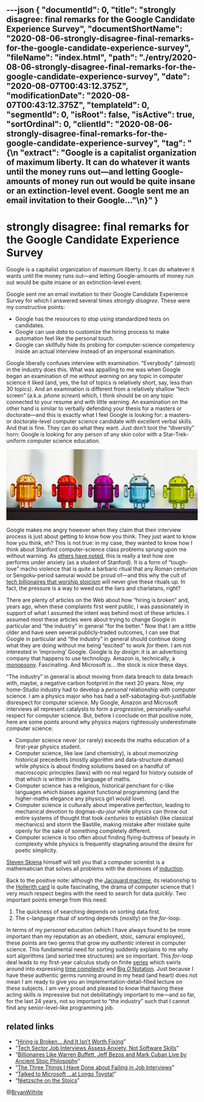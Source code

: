 ---json
{
  "documentId": 0,
  "title": "strongly disagree: final remarks for the Google Candidate Experience Survey",
  "documentShortName": "2020-08-06-strongly-disagree-final-remarks-for-the-google-candidate-experience-survey",
  "fileName": "index.html",
  "path": "./entry/2020-08-06-strongly-disagree-final-remarks-for-the-google-candidate-experience-survey",
  "date": "2020-08-07T00:43:12.375Z",
  "modificationDate": "2020-08-07T00:43:12.375Z",
  "templateId": 0,
  "segmentId": 0,
  "isRoot": false,
  "isActive": true,
  "sortOrdinal": 0,
  "clientId": "2020-08-06-strongly-disagree-final-remarks-for-the-google-candidate-experience-survey",
  "tag": "{\n  \"extract\": \"Google is a capitalist organization of maximum liberty. It can do whatever it wants until the money runs out—and letting Google-amounts of money run out would be quite insane or an extinction-level event. Google sent me an email invitation to their Google…\"\n}"
}
---

# strongly disagree: final remarks for the Google Candidate Experience Survey

Google is a capitalist organization of maximum liberty. It can do whatever it wants until the money runs out—and letting Google-amounts of money run out would be quite insane or an extinction-level event.

Google sent me an email invitation to their Google Candidate Experience Survey for which I answered several times _strongly disagree_. These were my constructive points:

- Google has the resources to stop using standardized tests on candidates.
- Google can use _data_ to customize the hiring process to make automation feel like the personal touch.
- Google can skillfully hide its probing for computer-science competency inside an actual interview instead of an impersonal examination.

Google liberally confuses interview with examination. “Everybody” (almost) in the industry does this. What was appalling to me was when Google began an examination of me _without warning_ on any topic in computer science it liked (and, yes, the list of topics is relatively short, say, less than 30 topics). And an examination is different from a relatively shallow “tech screen” (a.k.a. _phone screen_) which, I think should be on any topic connected to your resume and with little warning. An examination on the other hand is similar to verbally defending your thesis for a masters or doctorate—and this is exactly what I feel Google is looking for: a masters- or doctorate-level computer science candidate with excellent verbal skills. And that is fine. They can do what they want. Just don’t toot the “diversity” horn: Google is looking for any person of any skin color with a Star-Trek-uniform computer science education.

![Google Candidate Experience survey conclusion](../presentation/image/day-path-2020-08-06-20-14-34.png)

Google makes me angry however when they claim that their interview process is just about getting to know how you think. They just want to know how you think, eh? This is not true: in my case, they wanted to know how I think about Stanford computer-science class problems sprung upon me without warning. As [others have noted](https://news.ncsu.edu/2020/07/tech-job-interviews-anxiety/), this is really a test how one performs under anxiety (as a student of Stanford). It is a form of “tough-love” macho violence that is quite a barbaric ritual that any Roman centurion or Sengoku-period samurai would be proud of—and this why the cult of [tech billionaires that worship stoicism](https://www.entrepreneur.com/article/325577) will never give these rituals up. In fact, the pressure is a way to weed out the liars and charlatans, right?

There are plenty of articles on the Web about how “hiring is broken” and, years ago, when these complaints first went public, I was passionately in support of what I assumed the intent was behind most of these articles. I assumed most these articles were about trying to change Google in particular and “the industry” in general “for the better.” Now that I am a little older and have seen several publicly-traded outcomes, I can see that Google in particular and “the industry” in general should continue doing what they are doing without me being “excited” to work _for_ them. I am not interested in ‘improving’ Google. Google is _by design_: it is an advertising company that happens to use technology. Amazon is, technically, a [monopsony](https://en.wikipedia.org/wiki/Monopsony). Fascinating. And Microsoft is… the stock is nice these days.

“The industry” in general is about moving from data breach to data breach with, maybe, a negative carbon footprint in the next 20 years. Now, _my_ home-Studio industry had to develop a _personal_ relationship with computer science. I am a physics major who has had a self-sabotaging-but-justifiable disrespect for computer science. My Google, Amazon and Microsoft interviews all represent catalysts to form a _progressive_, personally-useful respect for computer science. But, before I conclude on that positive note, here are some points around why physics majors righteously underestimate computer science:

- Computer science never (or rarely) exceeds the maths education of a first-year physics student.
- Computer science, like law (and chemistry), is about _memorizing_ historical precedents (mostly algorithm and data-structure dramas) while physics is about finding solutions based on a handful of macroscopic principles (laws) with no real regard for history outside of that which is written in the language of maths.
- Computer science has a religious, historical penchant for c-like languages which biases against functional programming (and the higher-maths elegance any physics girl would love).
- Computer science is culturally about imperative perfection, leading to mechanical devotion to dogmas-_du-jour_ while physics can throw out entire systems of thought that took _centuries_ to establish (like classical mechanics) and storm the Bastille, making mistake after mistake quite openly for the sake of something completely different.
- Computer science is too often about finding flying-buttress of beauty in complexity while physics is frequently stagnating around the desire for poetic simplicity.

[Steven Skiena](https://en.wikipedia.org/wiki/Steven_Skiena) himself will tell you that a computer scientist is a mathematician that solves all problems with the dominoes of [induction](https://en.wikipedia.org/wiki/Mathematical_induction).

Back to the positive note: although the [Jacquard machine](https://en.wikipedia.org/wiki/Jacquard_machine), its relationship to the [Hollerith card](https://en.wikipedia.org/wiki/Punched_card) is quite fascinating, the drama of computer science that I very much respect begins with the need to search for data _quickly_. Two important points emerge from this need:

1) The quickness of searching depends on _sorting_ data first.
2) The c-language ritual of sorting depends (mostly) on the _for_-loop.

In terms of my _personal_ education (which I have always found to be more important than my reputation as an obedient, stoic, samurai employee), these points are two germs that grow my _authentic_ interest in computer science. This fundamental need for sorting suddenly explains to me why sort algorithms (and sorted tree structures) are so important. This _for_-loop deal leads to my first-year calculus study on finite [series](https://en.wikipedia.org/wiki/Series_(mathematics)) which swirls around into expressing [time complexity](https://en.wikipedia.org/wiki/Time_complexity) and [Big _O_ Notation](https://en.wikipedia.org/wiki/Big_O_notation). Just because I have these authentic germs running around in my head (and heart) does not mean I am ready to give you an implementation-detail-filled lecture on these subjects. I am very proud and pleased to know that having these acting skills _is_ impressive but not debilitatingly important to me—and so far, for the last 24 years, not so important to “the industry” such that I cannot find any senior-level-like programming job.

## related links

- “[Hiring is Broken… And It Isn’t Worth Fixing](https://daedtech.com/hiring-is-broken/)”
- “[Tech Sector Job Interviews Assess Anxiety, Not Software Skills](https://news.ncsu.edu/2020/07/tech-job-interviews-anxiety/)”
- “[Billionaires Like Warren Buffett, Jeff Bezos and Mark Cuban Live by Ancient Stoic Philosophy](https://www.entrepreneur.com/article/325577)”
- “[The Three Things I Have Done about Failing in Job Interviews](http://songhayblog.azurewebsites.net/entry/2017-12-01-the-three-things-i-have-done-about-failing-in-job-interviews/)”
- “[Talked to Microsoft …at Longo Toyota!](http://songhayblog.azurewebsites.net/entry/2015-04-06-talked-to-microsoft-at-longo-toyota/)”
- “[Nietzsche on the Stoics](http://throughablogdarkly.blogspot.com/2012/10/nietzsche-on-stoics.html)”

@[BryanWilhite](https://twitter.com/BryanWilhite)
